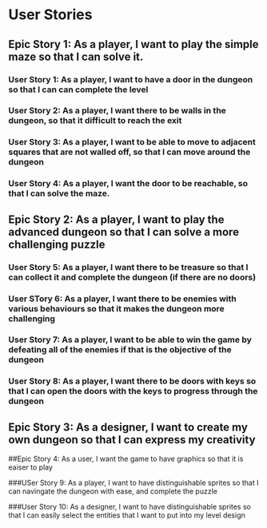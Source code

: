 # User Stories

## Epic Story 1: As a player, I want to play the simple maze so that I can solve it.

### User Story 1: As a player, I want to have a door in the dungeon so that I can can complete the level

### User Story 2: As a player, I want there to be walls in the dungeon, so that it difficult to reach the exit

### User Story 3: As a player, I want to be able to move to adjacent squares that are not walled off, so that I can move around the dungeon

### User Story 4: As a player, I want the door to be reachable, so that I can solve the maze.

## Epic Story 2: As a player, I want to play the advanced dungeon so that I can solve a more challenging puzzle

### User Story 5: As a player, I want there to be treasure so that I can collect it and complete the dungeon (if there are no doors)

### User STory 6: As a player, I want there to be enemies with various behaviours so that it makes the dungeon more challenging

### User Story 7: As a player, I want to be able to win the game by defeating all of the enemies if that is the objective of the dungeon

### User Story 8: As a player, I want there to be doors with keys so that I can open the doors with the keys to progress through the dungeon

## Epic Story 3: As a designer, I want to create my own dungeon so that I can express my creativity

##Epic Story 4: As a user, I want the game to have graphics so that it is eaiser to play


###USer Story 9: As a player, I want to have distinguishable sprites so that I can navingate the dungeon with ease, and complete the puzzle

###User Story 10: As a designer, I want to have distinguishable sprites so that I can easily select the entities that I want to put into my level design
